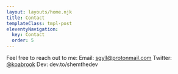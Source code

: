 ```yaml
---
layout: layouts/home.njk
title: Contact
templateClass: tmpl-post
eleventyNavigation:
  key: Contact
  order: 5
---
```


Feel free to reach out to me:
Email: sgyll@protonmail.com
Twitter: [@koabrook](https://twitter.com/koabrook)
Dev: dev.to/shemthedev
